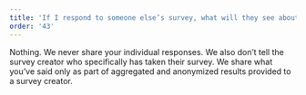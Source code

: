 ```yaml
---
title: 'If I respond to someone else’s survey, what will they see about me?'
order: '43'
---
```



Nothing. We never share your individual responses. We also don’t tell the survey creator who specifically has taken their survey. We share what you’ve said only as part of aggregated and anonymized results provided to a survey creator.